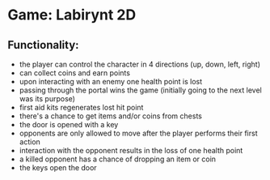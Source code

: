 # Game: Labirynt 2D
## Functionality:
* the player can control the character in 4 directions (up, down, left, right)
* can collect coins and earn points
* upon interacting with an enemy one health point is lost
* passing through the portal wins the game (initially going to the next level was its purpose)
* first aid kits regenerates lost hit point
* there's a chance to get items and/or coins from chests
* the door is opened with a key
* opponents are only allowed to move after the player performs their first action
* interaction with the opponent results in the loss of one health point
* a killed opponent has a chance of dropping an item or coin
* the keys open the door
